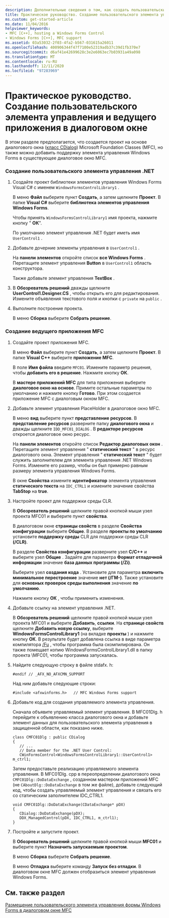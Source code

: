 ```yaml
---
description: Дополнительные сведения о том, как создать пользовательский элемент управления и узел в диалоговом окне.
title: Практическое руководство. Создание пользовательского элемента управления и ведущего приложения в диалоговом окне
ms.custom: get-started-article
ms.date: 11/04/2016
helpviewer_keywords:
- MFC [C++], hosting a Windows Forms Control
- Windows Forms [C++], MFC support
ms.assetid: 03a53032-2f03-4fa2-b567-031615a26011
ms.openlocfilehash: 400906344f47f7100e52319adb37c39d1fb370e7
ms.sourcegitcommit: d6af41e42699628c3e2e6063ec7b03931a49a098
ms.translationtype: MT
ms.contentlocale: ru-RU
ms.lasthandoff: 12/11/2020
ms.locfileid: "97283969"
---
```

# <a name="how-to-create-the-user-control-and-host-in-a-dialog-box"></a>Практическое руководство. Создание пользовательского элемента управления и ведущего приложения в диалоговом окне

В этом разделе предполагается, что создается проект на основе диалогового окна ([класс CDialog](../mfc/reference/cdialog-class.md)) Microsoft Foundation Classes (MFC), но также можно добавить поддержку элемента управления Windows Forms в существующее диалоговое окно MFC.

### <a name="to-create-the-net-user-control"></a>Создание пользовательского элемента управления .NET

1. Создайте проект библиотеки элементов управления Windows Forms Visual C# с именем `WindowsFormsControlLibrary1` .

   В меню **Файл** выберите пункт **Создать**, а затем щелкните **Проект**. В папке **Visual C#** выберите **библиотека элементов управления Windows Forms**.

   Чтобы принять `WindowsFormsControlLibrary1` имя проекта, нажмите кнопку " **ОК**".

   По умолчанию элемент управления .NET будет иметь имя `UserControl1` .

1. Добавьте дочерние элементы управления в `UserControl1` .

   На **панели элементов** откройте список **все Windows Forms** . Перетащите элемент управления **Button** в `UserControl1` область конструктора.

   Также добавьте элемент управления **TextBox** .

1. В **Обозреватель решений** дважды щелкните **UserControl1.Designer.CS** , чтобы открыть его для редактирования. Измените объявления текстового поля и кнопки с `private` на `public` .

1. Выполните построение проекта.

   В меню **Сборка** выберите **Собрать решение**.

### <a name="to-create-the-mfc-host-application"></a>Создание ведущего приложения MFC

1. Создайте проект приложения MFC.

   В меню **Файл** выберите пункт **Создать**, а затем щелкните **Проект**. В папке **Visual C++** выберите **приложение MFC**.

   В поле **Имя файла** введите `MFC01`. Измените параметр решения, чтобы **добавить его в решение**. Нажмите кнопку **ОК**.

   В **мастере приложений MFC** для типа приложения выберите **диалоговое окно на основе**. Примите остальные параметры по умолчанию и нажмите кнопку **Готово**. При этом создается приложение MFC с диалоговым окном MFC.

1. Добавьте элемент управления PlaceHolder в диалоговое окно MFC.

   В меню **вид** выберите пункт **представление ресурсов**. В **представление ресурсов** разверните папку **диалогового окна** и дважды щелкните `IDD_MFC01_DIALOG` . В **редакторе ресурсов** откроется диалоговое окно ресурс.

   На **панели элементов** откройте список **Редактор диалоговых окон** . Перетащите элемент управления " **статический текст** " в ресурс диалогового окна. Элемент управления " **статический текст** " будет служить заполнителем для элемента управления .NET Windows Forms. Измените его размер, чтобы он был примерно равным размеру элемента управления Windows Forms.

   В окне **Свойства** измените **идентификатор** элемента управления **статического текста** на `IDC_CTRL1` и измените значение свойства **TabStop** на **true**.

1. Настройте проект для поддержки среды CLR.

   В **Обозреватель решений** щелкните правой кнопкой мыши узел проекта MFC01 и выберите пункт **свойства**.

   В диалоговом окне **страницы свойств** в разделе **Свойства конфигурации** выберите **Общие**. В разделе **проекты по умолчанию** установите **поддержку среды** CLR для поддержки среды CLR **(/CLR)**.

   В разделе **Свойства конфигурации** разверните узел **C/C++** и выберите узел **Общие** . Задайте для параметра **Формат отладочной информации** значение **база данных программы (/Zi)**.

   Выберите узел **создания кода** . Установите для параметра **включить минимальное перестроение** значение **нет (/ГМ-)**. Также установите для **основных проверок среды выполнения** значение **по умолчанию**.

   Нажмите кнопку **ОК** , чтобы применить изменения.

1. Добавьте ссылку на элемент управления .NET.

   В **Обозреватель решений** щелкните правой кнопкой мыши узел проекта MFC01 и выберите **Добавить**, **ссылки**. На **странице свойств** щелкните **Добавить новую ссылку**, выберите **WindowsFormsControlLibrary1** (на вкладке **проекты** ) и нажмите кнопку **ОК**. В результате будет добавлена ссылка в виде параметра компилятора [/Fu](../build/reference/fu-name-forced-hash-using-file.md) , чтобы программа была скомпилирована. Он также помещает копию WindowsFormsControlLibrary1.dll в папку проекта \MFC01\, чтобы программа запускалась.

1. Найдите следующую строку в файле stdafx. h:

    ```
    #endif // _AFX_NO_AFXCMN_SUPPORT
    ```

   Над ним добавьте следующие строки:

    ```
    #include <afxwinforms.h>   // MFC Windows Forms support
    ```

1. Добавьте код для создания управляемого элемента управления.

   Сначала объявите управляемый элемент управления. В MFC01Dlg. h перейдите к объявлению класса диалогового окна и добавьте элемент данных для пользовательского элемента управления в защищенной области, как показано ниже.

    ```
    class CMFC01Dlg : public CDialog
    {
       // ...
       // Data member for the .NET User Control:
       CWinFormsControl<WindowsFormsControlLibrary1::UserControl1> m_ctrl1;
    ```

   Затем предоставьте реализацию управляемого элемента управления. В MFC01Dlg. cpp в переопределении диалогового окна `CMFC01Dlg::DoDataExchange` , созданном мастером приложений MFC (не `CAboutDlg::DoDataExchange` в том же файле), добавьте следующий код, чтобы создать управляемый элемент управления и связать его со статическим заполнителем IDC_CTRL1.

    ```
    void CMFC01Dlg::DoDataExchange(CDataExchange* pDX)
    {
       CDialog::DoDataExchange(pDX);
       DDX_ManagedControl(pDX, IDC_CTRL1, m_ctrl1);
    }
    ```

1. Постройте и запустите проект.

   В **Обозреватель решений** щелкните правой кнопкой мыши **MFC01** и выберите пункт **Назначить запускаемым проектом**.

   В меню **Сборка** выберите **Собрать решение**.

   В меню **Отладка** выберите команду **Запуск без отладки**. В диалоговом окне MFC должен отобразиться элемент управления Windows Forms.

## <a name="see-also"></a>См. также раздел

[Размещение пользовательского элемента управления формы Windows Forms в диалоговом окне MFC](../dotnet/hosting-a-windows-form-user-control-in-an-mfc-dialog-box.md)
